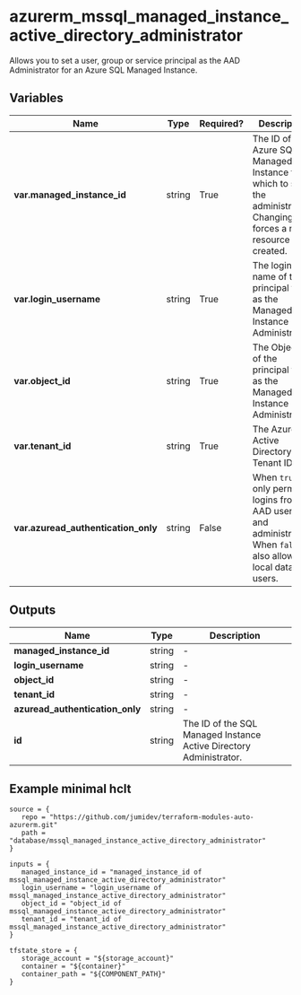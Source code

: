 # azurerm_mssql_managed_instance_active_directory_administrator

Allows you to set a user, group or service principal as the AAD Administrator for an Azure SQL Managed Instance.

## Variables

| Name | Type | Required? |  Description |
| ---- | ---- | --------- |  ----------- |
| **var.managed_instance_id** | string | True | The ID of the Azure SQL Managed Instance for which to set the administrator. Changing this forces a new resource to be created. | 
| **var.login_username** | string | True | The login name of the principal to set as the Managed Instance Administrator. | 
| **var.object_id** | string | True | The Object ID of the principal to set as the Managed Instance Administrator. | 
| **var.tenant_id** | string | True | The Azure Active Directory Tenant ID. | 
| **var.azuread_authentication_only** | string | False | When `true`, only permit logins from AAD users and administrators. When `false`, also allow local database users. | 



## Outputs

| Name | Type | Description |
| ---- | ---- | --------- | 
| **managed_instance_id** | string  | - | 
| **login_username** | string  | - | 
| **object_id** | string  | - | 
| **tenant_id** | string  | - | 
| **azuread_authentication_only** | string  | - | 
| **id** | string  | The ID of the SQL Managed Instance Active Directory Administrator. | 

## Example minimal hclt

```hcl
source = {
   repo = "https://github.com/jumidev/terraform-modules-auto-azurerm.git" 
   path = "database/mssql_managed_instance_active_directory_administrator" 
}

inputs = {
   managed_instance_id = "managed_instance_id of mssql_managed_instance_active_directory_administrator" 
   login_username = "login_username of mssql_managed_instance_active_directory_administrator" 
   object_id = "object_id of mssql_managed_instance_active_directory_administrator" 
   tenant_id = "tenant_id of mssql_managed_instance_active_directory_administrator" 
}

tfstate_store = {
   storage_account = "${storage_account}" 
   container = "${container}" 
   container_path = "${COMPONENT_PATH}" 
}


```